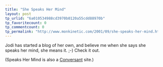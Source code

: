 ```yaml
---
title: "She Speaks Her Mind"
layout: post
tp_urlid: "6a010534988cd3970b0120a55cdd88970b"
tp_favoritecount: 0
tp_commentcount: 0
tp_permalink: "http://www.monkinetic.com/2001/09/she-speaks-her-mind.html"
---
```

Jodi has started a blog of her own, and believe me when she says she speaks her mind, she means it. ;-) Check it out.<p>

(Speaks Her Mind is also a <a href="http://www.free-conversant.com">Conversant</a> site.)</p>
